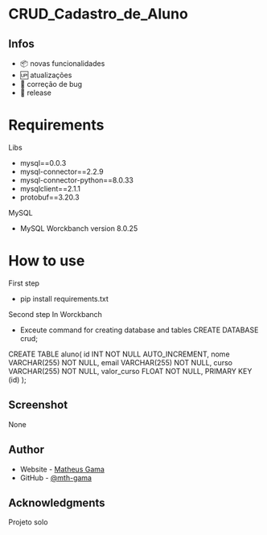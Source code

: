 # CRUD_Cadastro_de_Aluno
## Infos

- :package: novas funcionalidades
- :up: atualizações 
- :ant: correção de bug
- :checkered_flag: release

# Requirements

Libs
- mysql==0.0.3
- mysql-connector==2.2.9
- mysql-connector-python==8.0.33
- mysqlclient==2.1.1
- protobuf==3.20.3

MySQL
- MySQL Worckbanch version 8.0.25

# How to use 
First step
- pip install requirements.txt

Second step
In Worckbanch
- Exceute command for creating database and tables
CREATE DATABASE crud;

CREATE TABLE aluno(
	id INT NOT NULL AUTO_INCREMENT,
    nome VARCHAR(255) NOT NULL,
    email VARCHAR(255) NOT NULL,
    curso VARCHAR(255) NOT NULL,
    valor_curso FLOAT NOT NULL,
    PRIMARY KEY (id)
);

## Screenshot

None

## Author

- Website - [Matheus Gama](https://mth-gama.github.io/)
- GitHub - [@mth-gama](https://github.com/mth-gama)

## Acknowledgments

Projeto solo
